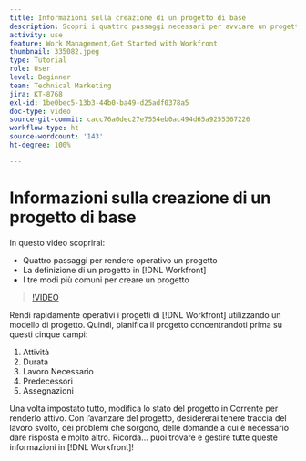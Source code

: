 ```yaml
---
title: Informazioni sulla creazione di un progetto di base
description: Scopri i quattro passaggi necessari per avviare un progetto, come definire un progetto e i tre modi più comuni per creare un progetto.
activity: use
feature: Work Management,Get Started with Workfront
thumbnail: 335082.jpeg
type: Tutorial
role: User
level: Beginner
team: Technical Marketing
jira: KT-8768
exl-id: 1be0bec5-13b3-44b0-ba49-d25adf0378a5
doc-type: video
source-git-commit: cacc76a0dec27e7554eb0ac494d65a9255367226
workflow-type: ht
source-wordcount: '143'
ht-degree: 100%

---
```


# Informazioni sulla creazione di un progetto di base

In questo video scoprirai:

* Quattro passaggi per rendere operativo un progetto
* La definizione di un progetto in [!DNL Workfront]
* I tre modi più comuni per creare un progetto

>[!VIDEO](https://video.tv.adobe.com/v/335082/?quality=12&learn=on)

Rendi rapidamente operativi i progetti di [!DNL  Workfront] utilizzando un modello di progetto. Quindi, pianifica il progetto concentrandoti prima su questi cinque campi:

1. Attività
1. Durata
1. Lavoro Necessario
1. Predecessori
1. Assegnazioni

Una volta impostato tutto, modifica lo stato del progetto in Corrente per renderlo attivo. Con l’avanzare del progetto, desidererai tenere traccia del lavoro svolto, dei problemi che sorgono, delle domande a cui è necessario dare risposta e molto altro. Ricorda... puoi trovare e gestire tutte queste informazioni in [!DNL Workfront]!
